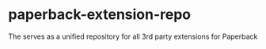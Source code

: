 # paperback-extension-repo
The serves as a unified repository for all 3rd party extensions for Paperback
